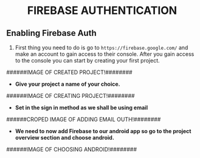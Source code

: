 # <p align="center">FIREBASE AUTHENTICATION<p>

## Enabling Firebase Auth

1. First thing you need to do is go to `https://firebase.google.com/` and make an account to gain access to their console. After you gain access to the console you can start by creating your first project.

######IMAGE OF CREATED PROJECT!########

- **Give your project a name of your choice.**

######IMAGE OF CREATING PROJECT!########

- **Set in the sign in method as we shall be using email**

######CROPED IMAGE OF ADDING EMAIL OUTH!########

- **We need to now add Firebase to our android app so go to the project overview section and choose android.**

######IMAGE OF CHOOSING ANDROID!########

